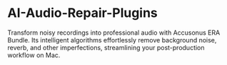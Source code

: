 # AI-Audio-Repair-Plugins
Transform noisy recordings into professional audio with Accusonus ERA Bundle. Its intelligent algorithms effortlessly remove background noise, reverb, and other imperfections, streamlining your post-production workflow on Mac.
